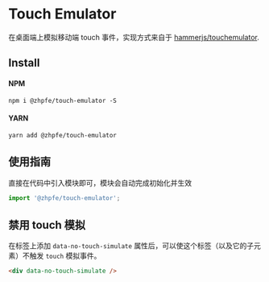 # Touch Emulator

在桌面端上模拟移动端 touch 事件，实现方式来自于 [hammerjs/touchemulator](https://github.com/hammerjs/touchemulator).

## Install

#### NPM

```shell
npm i @zhpfe/touch-emulator -S
```

#### YARN

```shell
yarn add @zhpfe/touch-emulator
```

## 使用指南

直接在代码中引入模块即可，模块会自动完成初始化并生效

```js
import '@zhpfe/touch-emulator';
```

## 禁用 touch 模拟

在标签上添加 `data-no-touch-simulate` 属性后，可以使这个标签（以及它的子元素）不触发 `touch` 模拟事件。

```html
<div data-no-touch-simulate />
```
